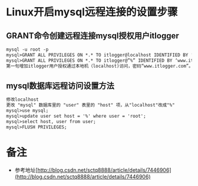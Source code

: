 # Linux开启mysql远程连接的设置步骤

## GRANT命令创建远程连接mysql授权用户itlogger
```html
mysql -u root -p
mysql>GRANT ALL PRIVILEGES ON *.* TO itlogger@localhost IDENTIFIED BY ‘www.itlogger.com’ WITH GRANT OPTION;
mysql>GRANT ALL PRIVILEGES ON *.* TO itlogger@”%” IDENTIFIED BY ‘www.itlogger.com’ WITH GRANT OPTION;
第一句增加itlogger用户授权通过本地机（localhost)访问，密码“www.itlogger.com”。第二句则是授与itlogger用户从任何其它主机发起的访问（通配符％）。

```
## mysql数据库远程访问设置方法

```html
修改localhost
更改 "mysql" 数据库里的 "user" 表里的 "host" 项，从"localhost"改成"%"
mysql>use mysql;
mysql>update user set host = '%' where user = 'root';
mysql>select host, user from user;
mysql>FLUSH PRIVILEGES;
```

# 备注
* 参考地址[http://blog.csdn.net/sctq8888/article/details/7446906](http://blog.csdn.net/sctq8888/article/details/7446906)
